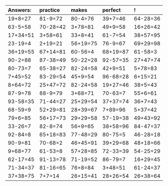| Answers: | practice | makes | perfect | ! |
| :--- | :--- | :--- | :--- | :--- |
| 19+8=27 | 81-9=72 | 80-4=76 | 39+7=46 | 64-28=36 | 
| 63-5=58 | 70-28=42 | 3+78=81 | 49+9=58 | 16+26=42 | 
| 17+34=51 | 3+58=61 | 33+8=41 | 61-7=54 | 38+57=95 | 
| 23-19=4 | 2+19=21 | 56+19=75 | 76-9=67 | 69+29=98 | 
| 36+19=55 | 67+14=81 | 60-56=4 | 68+19=87 | 61-58=3 | 
| 90-2=88 | 87-38=49 | 50-22=28 | 92-57=35 | 27+47=74 | 
| 80-73=7 | 65-38=27 | 82-24=58 | 42+9=51 | 5+78=83 | 
| 7+45=52 | 83-29=54 | 45+9=54 | 96-68=28 | 6+15=21 | 
| 8+64=72 | 25+47=72 | 82-24=58 | 19+27=46 | 38+5=43 | 
| 87-9=78 | 88-9=79 | 3+68=71 | 70-63=7 | 55+6=61 | 
| 93-58=35 | 71-44=27 | 25+29=54 | 37+37=74 | 36+7=43 | 
| 68-59=9 | 52+29=81 | 28+39=67 | 7+89=96 | 5+37=42 | 
| 79+6=85 | 56+17=73 | 29+29=58 | 57-19=38 | 49+43=92 | 
| 33-26=7 | 82-8=74 | 56+9=65 | 38+58=96 | 84-47=37 | 
| 92-84=8 | 65+18=83 | 77-48=29 | 80-75=5 | 46-28=18 | 
| 90-9=81 | 70-68=2 | 46+45=91 | 39+29=68 | 48+18=66 | 
| 9+68=77 | 61-53=8 | 57+28=85 | 72-33=39 | 54-25=29 | 
| 62-17=45 | 91-13=78 | 71-19=52 | 86-79=7 | 16+29=45 | 
| 71-34=37 | 81-16=65 | 76+8=84 | 3+48=51 | 61-24=37 | 
| 37+38=75 | 7+7=14 | 26+15=41 | 28+26=54 | 26+38=64 | 
